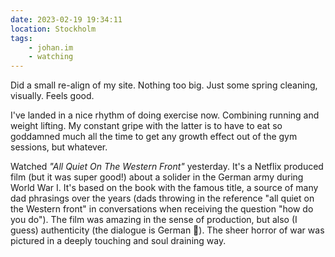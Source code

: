 ```yaml
---
date: 2023-02-19 19:34:11
location: Stockholm
tags:
    - johan.im
    - watching
---
```


Did a small re-align of my site. Nothing too big. Just some spring cleaning, visually. Feels good.

I've landed in a nice rhythm of doing exercise now. Combining running and weight lifting. My
constant gripe with the latter is to have to eat so goddamned much all the time to get any growth
effect out of the gym sessions, but whatever.

Watched _"All Quiet On The Western Front"_ yesterday. It's a Netflix produced film (but it was super
good!) about a solider in the German army during World War I. It's based on the book with the famous
title, a source of many dad phrasings over the years (dads throwing in the reference "all quiet on
the Western front" in conversations when receiving the question "how do you do"). The film was
amazing in the sense of production, but also (I guess) authenticity (the dialogue is German 💞). The
sheer horror of war was pictured in a deeply touching and soul draining way.
